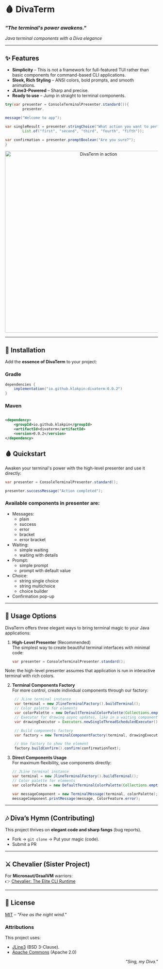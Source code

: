 # 🩸 DivaTerm

### *"The terminal's power awakens."*

[//]: # (<p align="center">)

[//]: # (  <img src="https://i.imgur.com/diva-term-banner.png" alt="DivaTerm in action" width="600"/>)

[//]: # (</p>)

*Java terminal components with a Diva elegance*

---

## ✨ **Features**

- **Simplicity** – This is not a framework for full-featured TUI rather than basic components for command-based CLI
  applications.
- **Sleek, Rich Styling** – ANSI colors, bold prompts, and smooth animations.
- **JLine3-Powered** – Sharp and precise.
- **Ready to use** – Jump in straight to terminal components.

```java
try(var presenter = ConsoleTerminalPresenter.standard()){
        presenter.

message("Welcome to app");

var singleResult = presenter.stringChoice("What action you want to perform?",
        List.of("first", "second", "third", "fourth", "fifth"));

var confirmation = presenter.promptBoolean("Are you sure?");
}
```

<p align="center">

  <img src="https://i.imgur.com/cBQFvIi.gif" alt="DivaTerm in action" width="600"/>

</p>

---

## 🏰 **Installation**

Add the **essence of DivaTerm** to your project:

### Gradle

```groovy
dependencies {
    implementation("io.github.klakpin:divaterm:0.0.2")
}
```

### Maven

```xml

<dependency>
    <groupId>io.github.klakpin</groupId>
    <artifactId>divaterm</artifactId>
    <version>0.0.2</version>
</dependency>
```

## 🩸 **Quickstart**

Awaken your terminal's power with the high-level presenter and use it directly:

```java
var presenter = ConsoleTerminalPresenter.standard();

presenter.successMessage("Action completed");
```

### Available components in presenter are:

- Messages:
    - plain
    - success
    - error
    - bracket
    - error bracket
- Waiting:
    - simple waiting
    - waiting with details
- Prompt:
    - simple prompt
    - prompt with default value
- Choice:
    - string single choice
    - string multichoice
    - choice builder
- Confirmation pop-up

---

## 🌙 **Usage Options**

DivaTerm offers three elegant ways to bring terminal magic to your Java applications:

1. **High-Level Presenter** (Recommended)  
   The simplest way to create beautiful terminal interfaces with minimal code:
   ```java
   var presenter = ConsoleTerminalPresenter.standard();
   ```

Note: the high-level presenter assumes that application is run in interactive terminal with rich colors.

2. **Terminal Components Factory**  
   For more control, create individual components through our factory:
   ```java
    // JLine terminal instance
    var terminal = new JlineTerminalFactory().buildTerminal();        
    // Color palette for elements                                                      
    var colorPalette = new DefaultTerminalColorPalette(Collections.emptyMap(), true);
    // Executor for drawing async updates, like in a waiting component
    var drawingExecutor = Executors.newSingleThreadScheduledExecutor();
   
    // Build components factory
    var factory = new TerminalComponentFactory(terminal, drawingExecutor, colorPalette);
   
    // Use factory to show the element
    factory.buildConfirm().confirm(confirmationText);
   ```

3. **Direct Components Usage**  
   For maximum flexibility, use components directly:
   ```java
   // JLine terminal instance
   var terminal = new JlineTerminalFactory().buildTerminal();        
   // Color palette for elements                                                      
   var colorPalette = new DefaultTerminalColorPalette(Collections.emptyMap(), true);
   
   var messageComponent = new TerminalMessage(terminal, colorPalette);
   messageComponent.printMessage(message, ColorFeature.error);
   ```

---

## 🎶 **Diva’s Hymn (Contributing)**

This project thrives on **elegant code and sharp fangs** (bug reports).

- Fork → `git clone` → Put your magic (code).
- Submit a PR

---

## ⚔️ **Chevalier (Sister Project)**

For **Micronaut/GraalVM** warriors:  
👉 [Chevalier: The Elite CLI Runtime](https://github.com/klakpin/chevalier)

---

## 📜 **License**

[MIT](LICENSE) – *"Free as the night wind."*

### Attributions

This project uses:

- [JLine3](https://github.com/jline/jline3) (BSD 3-Clause).
- [Apache Commons](https://commons.apache.org/) (Apache 2.0)

<p align="right">
  <i>"Sing, my Diva."</i>
</p>